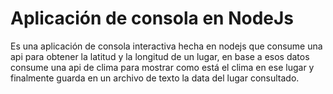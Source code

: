# Aplicación de consola en NodeJs

Es una aplicación de consola interactiva hecha en nodejs que consume una api para obtener la latitud y la longitud de un lugar, en base a esos datos consume una api de clima para mostrar como está el clima en ese lugar y finalmente guarda en un archivo de texto la data del lugar consultado.
